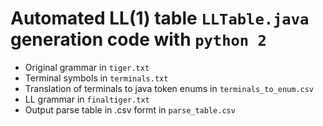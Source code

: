 # Automated LL(1) table `LLTable.java` generation code with `python 2`

* Original grammar in `tiger.txt`
* Terminal symbols in `terminals.txt`
* Translation of terminals to java token enums in `terminals_to_enum.csv`
* LL grammar in `finaltiger.txt`
* Output parse table in .csv formt in `parse_table.csv`
